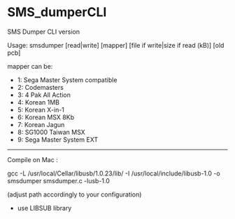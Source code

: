 # SMS_dumperCLI
SMS Dumper CLI version

Usage:
smsdumper [read|write] [mapper] [file if write|size if read (kB)] [old pcb]
  
mapper can be:
  
  * 1: Sega Master System compatible
  * 2: Codemasters
  * 3: 4 Pak All Action
  * 4: Korean 1MB
  * 5: Korean X-in-1
  * 6: Korean MSX 8Kb
  * 7: Korean Jagun
  * 8: SG1000 Taiwan MSX
  * 9: Sega Master System EXT

-----

Compile on Mac :

gcc -L /usr/local/Cellar/libusb/1.0.23/lib/ -I /usr/local/include/libusb-1.0 -o smsdumper smsdumper.c -lusb-1.0

(adjust path accordingly to your configuration)

* use LIBSUB library
